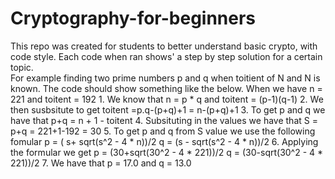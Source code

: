 # Cryptography-for-beginners
This repo was created for students to better understand basic crypto, with code style. 
Each code when ran shows' a step by step solution for a certain topic.  
For example finding two prime numbers p and q when toitient of N and N is known. The code should show something like the below.
      When we have n = 221 and toitent = 192
    1. We know that n = p * q and toitent = (p-1)(q-1)
    2. We then susbsitute to get
       toitent =p.q-(p+q)+1 = n-(p+q)+1
    3. To get p and q we have that 
       p+q = n + 1 - toitent
    4. Subsituting in the values we have that
       S = p+q = 221+1-192
       = 30
    5. To get p and q from S value we use the following fomular
       p = ( s+ sqrt(s^2 - 4 * n))/2 
       q = (s - sqrt(s^2 - 4 * n))/2 
    6. Applying the formular we get
       p = (30+sqrt(30^2 - 4 * 221))/2 
       q = (30-sqrt(30^2 - 4 * 221))/2
    7. We have that p = 17.0  and q = 13.0
